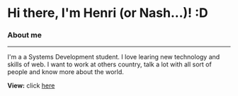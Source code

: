 # Hi there, I'm Henri (or Nash...)! :D

### About me
<hr />

I'm a a Systems Development student. I love learing new technology and skills of web. I want to work at others country, talk a lot with all sort of people and know more about the world.

<b>View:</b> click [here](https://henrilima.cf/)
